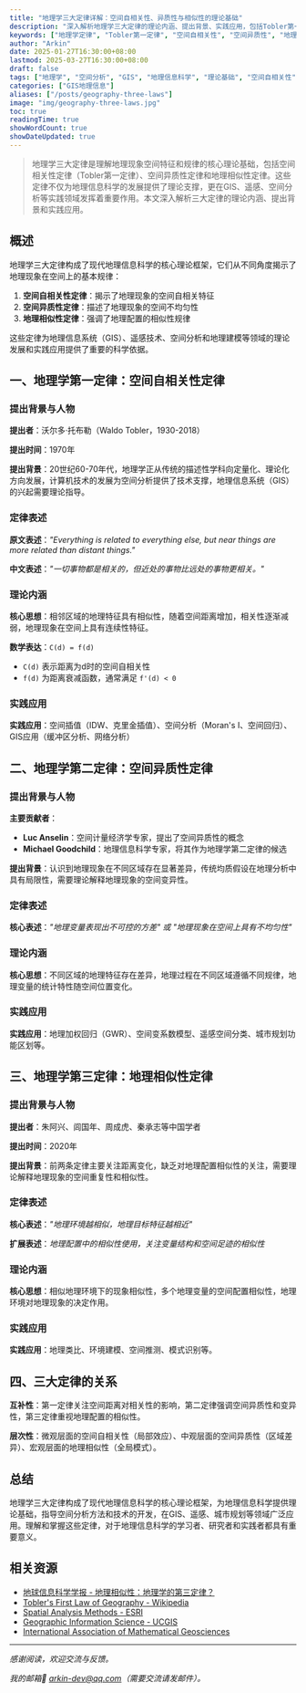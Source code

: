 ```yaml
---
title: "地理学三大定律详解：空间自相关性、异质性与相似性的理论基础"
description: "深入解析地理学三大定律的理论内涵、提出背景、实践应用，包括Tobler第一定律、空间异质性定律和地理相似性定律，为地理信息科学和空间分析提供理论基础"
keywords: ["地理学定律", "Tobler第一定律", "空间自相关性", "空间异质性", "地理相似性", "空间分析", "GIS"]
author: "Arkin"
date: 2025-01-27T16:30:00+08:00
lastmod: 2025-03-27T16:30:00+08:00
draft: false
tags: ["地理学", "空间分析", "GIS", "地理信息科学", "理论基础", "空间自相关性"]
categories: ["GIS地理信息"]
aliases: ["/posts/geography-three-laws"]
image: "img/geography-three-laws.jpg"
toc: true
readingTime: true
showWordCount: true
showDateUpdated: true
---
```


> 地理学三大定律是理解地理现象空间特征和规律的核心理论基础，包括空间相关性定律（Tobler第一定律）、空间异质性定律和地理相似性定律。这些定律不仅为地理信息科学的发展提供了理论支撑，更在GIS、遥感、空间分析等实践领域发挥着重要作用。本文深入解析三大定律的理论内涵、提出背景和实践应用。

## 概述

地理学三大定律构成了现代地理信息科学的核心理论框架，它们从不同角度揭示了地理现象在空间上的基本规律：

1. **空间自相关性定律**：揭示了地理现象的空间自相关特征
2. **空间异质性定律**：描述了地理现象的空间不均匀性
3. **地理相似性定律**：强调了地理配置的相似性规律

这些定律为地理信息系统（GIS）、遥感技术、空间分析和地理建模等领域的理论发展和实践应用提供了重要的科学依据。

## 一、地理学第一定律：空间自相关性定律

### 提出背景与人物

**提出者**：沃尔多·托布勒（Waldo Tobler，1930-2018）

**提出时间**：1970年

**提出背景**：20世纪60-70年代，地理学正从传统的描述性学科向定量化、理论化方向发展，计算机技术的发展为空间分析提供了技术支撑，地理信息系统（GIS）的兴起需要理论指导。

### 定律表述

**原文表述**：*"Everything is related to everything else, but near things are more related than distant things."*

**中文表述**：*"一切事物都是相关的，但近处的事物比远处的事物更相关。"*

### 理论内涵

**核心思想**：相邻区域的地理特征具有相似性，随着空间距离增加，相关性逐渐减弱，地理现象在空间上具有连续性特征。

**数学表达**：`C(d) = f(d)`
- `C(d)` 表示距离为d时的空间自相关性
- `f(d)` 为距离衰减函数，通常满足 `f'(d) < 0`

### 实践应用

**实践应用**：空间插值（IDW、克里金插值）、空间分析（Moran's I、空间回归）、GIS应用（缓冲区分析、网络分析）

## 二、地理学第二定律：空间异质性定律

### 提出背景与人物

**主要贡献者**：
- **Luc Anselin**：空间计量经济学专家，提出了空间异质性的概念
- **Michael Goodchild**：地理信息科学专家，将其作为地理学第二定律的候选

**提出背景**：认识到地理现象在不同区域存在显著差异，传统均质假设在地理分析中具有局限性，需要理论解释地理现象的空间变异性。

### 定律表述

**核心表述**：*"地理变量表现出不可控的方差" 或 "地理现象在空间上具有不均匀性"*

### 理论内涵

**核心思想**：不同区域的地理特征存在差异，地理过程在不同区域遵循不同规律，地理变量的统计特性随空间位置变化。

### 实践应用

**实践应用**：地理加权回归（GWR）、空间变系数模型、遥感空间分类、城市规划功能区划等。

## 三、地理学第三定律：地理相似性定律

### 提出背景与人物

**提出者**：朱阿兴、闾国年、周成虎、秦承志等中国学者

**提出时间**：2020年

**提出背景**：前两条定律主要关注距离变化，缺乏对地理配置相似性的关注，需要理论解释地理现象的空间重复性和相似性。

### 定律表述

**核心表述**：*"地理环境越相似，地理目标特征越相近"*

**扩展表述**：*地理配置中的相似性使用，关注变量结构和空间足迹的相似性*

### 理论内涵

**核心思想**：相似地理环境下的现象相似性，多个地理变量的空间配置相似性，地理环境对地理现象的决定作用。

### 实践应用

**实践应用**：地理类比、环境建模、空间推测、模式识别等。

## 四、三大定律的关系

**互补性**：第一定律关注空间距离对相关性的影响，第二定律强调空间异质性和变异性，第三定律重视地理配置的相似性。

**层次性**：微观层面的空间自相关性（局部效应）、中观层面的空间异质性（区域差异）、宏观层面的地理相似性（全局模式）。

## 总结

地理学三大定律构成了现代地理信息科学的核心理论框架，为地理信息科学提供理论基础，指导空间分析方法和技术的开发，在GIS、遥感、城市规划等领域广泛应用。理解和掌握这些定律，对于地理信息科学的学习者、研究者和实践者都具有重要意义。

## 相关资源

- [地球信息科学学报 - 地理相似性：地理学的第三定律？](https://www.dqxxkx.cn/article/2020/1560-8999/1560-8999-22-4-673.shtml)
- [Tobler's First Law of Geography - Wikipedia](https://en.wikipedia.org/wiki/Tobler%27s_first_law_of_geography)
- [Spatial Analysis Methods - ESRI](https://www.esri.com/en-us/what-is-gis/spatial-analysis)
- [Geographic Information Science - UCGIS](https://www.ucgis.org/)
- [International Association of Mathematical Geosciences](https://www.iamg.org/)

---

*感谢阅读，欢迎交流与反馈。*

*我的邮箱📮 arkin-dev@qq.com（需要交流请发邮件）。*
